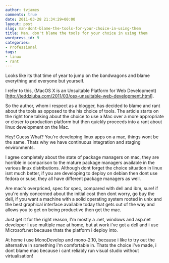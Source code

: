 ```yaml
---
author: tvjames
comments: true
date: 2011-03-28 21:34:29+00:00
layout: post
slug: man-dont-blame-the-tools-for-your-choice-in-using-them
title: Man, don't blame the tools for your choice in using them
wordpress_id: 9
categories:
- Professional
tags:
- linux
- rant
---
```


Looks like its that time of year to jump on the bandwagons and blame everything and everyone but yourself.

I refer to this, (MacOS X is an Unsuitable Platform for Web Development)[http://teddziuba.com/2011/03/osx-unsuitable-web-development.html].

So the author, whom i respect as a blogger, has decided to blame and rant about the tools as opposed to the his choice of tools. The article starts on the right tone talking about the choice to use a Mac over a more appropriate or closer to production platform but then quickly proceeds into a rant about linux development on the Mac.

Hey! Guess What? You're developing linux apps on a mac, things wont be the same. Thats why we have continuous integration and staging environments.

I agree completely about the state of package managers on mac, they are horrible in comparison to the mature package managers available in the various linux distributions. Although dont forget the choice situation in linux isnt much better, if you are developing to deploy on debian then dont use fedora or suse, they all have different package managers as well.

Are mac's overpriced, spec for spec, compared with dell and ibm, sure! if you're only concerned about the initial cost then dont worry, go buy the dell, if you want a machine with a solid operating system rooted in unix and the best graphical interface available today that gets out of the way and allows you to get on being productive then get the mac.

Just get it for the right reason, I'm mostly a .net, windows and asp.net developer I use multiple mac at home, but at work i've got a dell and i use Microsoft.net because thats the platform i deploy into.

At home i use MonoDevelop and mono-2.10, because i like to try out the alternative in something i'm comfortable in. Thats the choice i've made, i dont blame mac because i cant reliably run visual studio without virtualisation!

